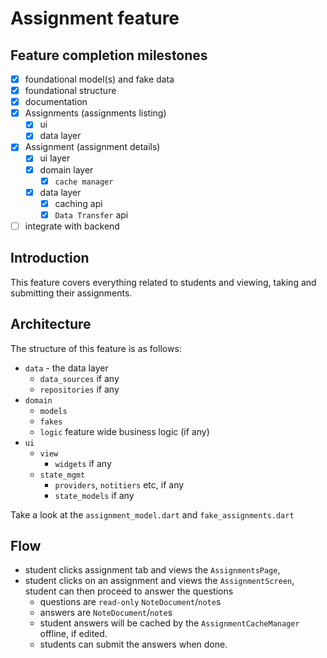 # Assignment feature

## Feature completion milestones

- [x] foundational model(s) and fake data
- [x] foundational structure
- [x] documentation
- [x] Assignments (assignments listing)
    - [x] ui
    - [x] data layer
- [x] Assignment (assignment details)
    - [x] ui layer
    - [x] domain layer
        - [x] `cache manager`
    - [x] data layer
        - [x] caching api
        - [x] `Data Transfer` api
- [ ] integrate with backend

## Introduction

This feature covers everything related to students and viewing, taking and submitting their
assignments.

## Architecture

The structure of this feature is as follows:

- `data` - the data layer
    - `data_sources` if any
    - `repositories` if any
- `domain`
    - `models`
    - `fakes`
    - `logic` feature wide business logic (if any)
- `ui`
    - `view`
        - `widgets` if any
    - `state_mgmt`
        - `providers`, `notitiers` etc, if any
        - `state_models` if any

Take a look at the `assignment_model.dart` and `fake_assignments.dart`
<br>

## Flow

* student clicks assignment tab and views the `AssignmentsPage`,
* student clicks on an assignment and views the `AssignmentScreen`, student can then proceed to
  answer the questions
    * questions are `read-only` `NoteDocument`/`note`s
    * answers are `NoteDocument`/`note`s
    * student answers will be cached by the `AssignmentCacheManager` offline, if edited.
    * students can submit the answers when done.

